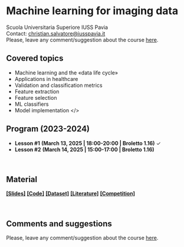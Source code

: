 # Machine learning for imaging data
Scuola Universitaria Superiore IUSS Pavia
<br>
Contact: christian.salvatore@iusspavia.it
<br>
Please, leave any comment/suggestion about the course [here](TBD).

## Covered topics
* Machine learning and the «data life cycle»
* Applications in healthcare
* Validation and classification metrics
* Feature extraction
* Feature selection
* ML classifiers
* Model implementation </>

## Program (2023-2024)
* __Lesson #1__ __(March 13, 2025 \| 18:00-20:00 \| Broletto 1.16)__ ✓ <br>
* __Lesson #2__ __(March 14, 2025 \| 15:00-17:00 \| Broletto 1.16)__  <br>

<br>

## Material
[__[Slides]__](TBD)
[__[Code]__](TBD)
[__[Dataset]__](TBD)
[__[Literature]__](TBD)
[__[Competition]__](TBD)

<br>

## Comments and suggestions
Please, leave any comment/suggestion about the course [here](TBD).
